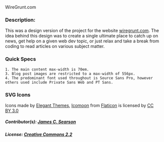 WireGrunt.com

### Description:

This was a design version of the project for the website <a href="http://wiregrunt.com" target="_blank">wiregrunt.com</a>.  The idea behind this design was to create a single ultimate place to catch up on news, get help on a given web dev topic, or just relax and take a break from coding to read articles on various subject matter.

### Quick Specs
	1. The main content max-width is 70em.
	3. Blog post images are restricted to a max-width of 556px.
	4. The predominant font used throughout is Source Sans Pro, however others used include Private Sans Web and PT Sans.

### SVG Icons
Icons made by <a href="http://www.flaticon.com/authors/elegant-themes" title="Elegant Themes" target="_blank">Elegant Themes</a>, <a href="http://www.flaticon.com/authors/icomoon" title="Icomoon" target="_blank">Icomoon</a> from <a href="http://www.flaticon.com" title="Flaticon" target="_blank">Flaticon</a> is licensed by <a href="http://creativecommons.org/licenses/by/3.0/" title="Creative Commons BY 3.0" target="_blank">CC BY 3.0</a>

##### Contributor(s):  <a href="http://moviewake.com/" target="_blank">James C. Searson</a>

##### License:  <a href="https://creativecommons.org/licenses/by/2.0/" target="_blank">Creative Commons 2.2</a>
